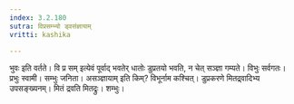 ```yaml
---
index: 3.2.180
sutra: विप्रसम्भ्यो ड्वसंज्ञायाम्
vritti: kashika

---
```

भुवः इति वर्तते। वि प्र सम् इत्येवं पूर्वाद् भवतेर् धातोः डुप्रतयो भवति, न चेत् सञ्ज्ञा गम्यते। विभुः सर्वगतः। प्रभुः स्वामी। सम्भुः जनिता। असञ्ज्ञायाम् इति किम्? विभूर्नाम कश्चित्। डुप्रकरणे मितद्र्वादिभ्य उपसङ्ख्यनम्। मितं द्रवति मितद्रुः। शम्भुः।